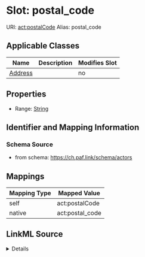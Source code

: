 

# Slot: postal_code 



URI: [act:postalCode](https://ch.paf.link/schema/actors/postalCode)
Alias: postal_code

<!-- no inheritance hierarchy -->





## Applicable Classes

| Name | Description | Modifies Slot |
| --- | --- | --- |
| [Address](Address.md) |  |  no  |






## Properties

* Range: [String](String.md)




## Identifier and Mapping Information






### Schema Source


* from schema: https://ch.paf.link/schema/actors




## Mappings

| Mapping Type | Mapped Value |
| ---  | ---  |
| self | act:postalCode |
| native | act:postal_code |




## LinkML Source

<details>
```yaml
name: postal-code
from_schema: https://ch.paf.link/schema/actors
rank: 1000
slot_uri: act:postalCode
alias: postal_code
owner: Address
domain_of:
- Address
range: string

```
</details>